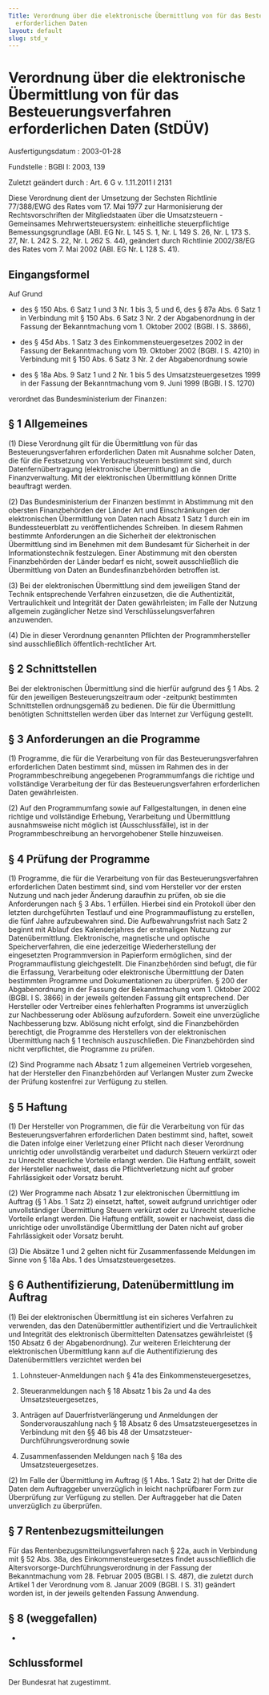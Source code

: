 ```yaml
---
Title: Verordnung über die elektronische Übermittlung von für das Besteuerungsverfahren
  erforderlichen Daten
layout: default
slug: std_v
---
```


# Verordnung über die elektronische Übermittlung von für das Besteuerungsverfahren erforderlichen Daten (StDÜV)

Ausfertigungsdatum
:   2003-01-28

Fundstelle
:   BGBl I: 2003, 139

Zuletzt geändert durch
:   Art. 6 G v. 1.11.2011 I 2131

Diese Verordnung dient der Umsetzung der Sechsten Richtlinie
77/388/EWG des Rates vom 17. Mai 1977 zur Harmonisierung der
Rechtsvorschriften der Mitgliedstaaten über die Umsatzsteuern -
Gemeinsames Mehrwertsteuersystem: einheitliche steuerpflichtige
Bemessungsgrundlage (ABl. EG Nr. L 145 S. 1, Nr. L 149 S. 26, Nr. L
173 S. 27, Nr. L 242 S. 22, Nr. L 262 S. 44), geändert durch
Richtlinie 2002/38/EG des Rates vom 7. Mai 2002 (ABl. EG Nr. L 128 S.
41).


## Eingangsformel

Auf Grund

-   des § 150 Abs. 6 Satz 1 und 3 Nr. 1 bis 3, 5 und 6, des § 87a Abs. 6
    Satz 1 in Verbindung mit § 150 Abs. 6 Satz 3 Nr. 2 der Abgabenordnung
    in der Fassung der Bekanntmachung vom 1. Oktober 2002 (BGBl. I S.
    3866),


-   des § 45d Abs. 1 Satz 3 des Einkommensteuergesetzes 2002 in der
    Fassung der Bekanntmachung vom 19. Oktober 2002 (BGBl. I S. 4210) in
    Verbindung mit § 150 Abs. 6 Satz 3 Nr. 2 der Abgabenordnung sowie


-   des § 18a Abs. 9 Satz 1 und 2 Nr. 1 bis 5 des Umsatzsteuergesetzes
    1999 in der Fassung der Bekanntmachung vom 9. Juni 1999 (BGBl. I S.
    1270)



verordnet das Bundesministerium der Finanzen:


## § 1 Allgemeines

(1) Diese Verordnung gilt für die Übermittlung von für das
Besteuerungsverfahren erforderlichen Daten mit Ausnahme solcher Daten,
die für die Festsetzung von Verbrauchsteuern bestimmt sind, durch
Datenfernübertragung (elektronische Übermittlung) an die
Finanzverwaltung. Mit der elektronischen Übermittlung können Dritte
beauftragt werden.

(2) Das Bundesministerium der Finanzen bestimmt in Abstimmung mit den
obersten Finanzbehörden der Länder Art und Einschränkungen der
elektronischen Übermittlung von Daten nach Absatz 1 Satz 1 durch ein
im Bundessteuerblatt zu veröffentlichendes Schreiben. In diesem Rahmen
bestimmte Anforderungen an die Sicherheit der elektronischen
Übermittlung sind im Benehmen mit dem Bundesamt für Sicherheit in der
Informationstechnik festzulegen. Einer Abstimmung mit den obersten
Finanzbehörden der Länder bedarf es nicht, soweit ausschließlich die
Übermittlung von Daten an Bundesfinanzbehörden betroffen ist.

(3) Bei der elektronischen Übermittlung sind dem jeweiligen Stand der
Technik entsprechende Verfahren einzusetzen, die die Authentizität,
Vertraulichkeit und Integrität der Daten gewährleisten; im Falle der
Nutzung allgemein zugänglicher Netze sind Verschlüsselungsverfahren
anzuwenden.

(4) Die in dieser Verordnung genannten Pflichten der
Programmhersteller sind ausschließlich öffentlich-rechtlicher Art.


## § 2 Schnittstellen

Bei der elektronischen Übermittlung sind die hierfür aufgrund des § 1
Abs. 2 für den jeweiligen Besteuerungszeitraum oder -zeitpunkt
bestimmten Schnittstellen ordnungsgemäß zu bedienen. Die für die
Übermittlung benötigten Schnittstellen werden über das Internet zur
Verfügung gestellt.


## § 3 Anforderungen an die Programme

(1) Programme, die für die Verarbeitung von für das
Besteuerungsverfahren erforderlichen Daten bestimmt sind, müssen im
Rahmen des in der Programmbeschreibung angegebenen Programmumfangs die
richtige und vollständige Verarbeitung der für das
Besteuerungsverfahren erforderlichen Daten gewährleisten.

(2) Auf den Programmumfang sowie auf Fallgestaltungen, in denen eine
richtige und vollständige Erhebung, Verarbeitung und Übermittlung
ausnahmsweise nicht möglich ist (Ausschlussfälle), ist in der
Programmbeschreibung an hervorgehobener Stelle hinzuweisen.


## § 4 Prüfung der Programme

(1) Programme, die für die Verarbeitung von für das
Besteuerungsverfahren erforderlichen Daten bestimmt sind, sind vom
Hersteller vor der ersten Nutzung und nach jeder Änderung daraufhin zu
prüfen, ob sie die Anforderungen nach § 3 Abs. 1 erfüllen. Hierbei
sind ein Protokoll über den letzten durchgeführten Testlauf und eine
Programmauflistung zu erstellen, die fünf Jahre aufzubewahren sind.
Die Aufbewahrungsfrist nach Satz 2 beginnt mit Ablauf des
Kalenderjahres der erstmaligen Nutzung zur Datenübermittlung.
Elektronische, magnetische und optische Speicherverfahren, die eine
jederzeitige Wiederherstellung der eingesetzten Programmversion in
Papierform ermöglichen, sind der Programmauflistung gleichgestellt.
Die Finanzbehörden sind befugt, die für die Erfassung, Verarbeitung
oder elektronische Übermittlung der Daten bestimmten Programme und
Dokumentationen zu überprüfen. § 200 der Abgabenordnung in der Fassung
der Bekanntmachung vom 1. Oktober 2002 (BGBl. I S. 3866) in der
jeweils geltenden Fassung gilt entsprechend. Der Hersteller oder
Vertreiber eines fehlerhaften Programms ist unverzüglich zur
Nachbesserung oder Ablösung aufzufordern. Soweit eine unverzügliche
Nachbesserung bzw. Ablösung nicht erfolgt, sind die Finanzbehörden
berechtigt, die Programme des Herstellers von der elektronischen
Übermittlung nach § 1 technisch auszuschließen. Die Finanzbehörden
sind nicht verpflichtet, die Programme zu prüfen.

(2) Sind Programme nach Absatz 1 zum allgemeinen Vertrieb vorgesehen,
hat der Hersteller den Finanzbehörden auf Verlangen Muster zum Zwecke
der Prüfung kostenfrei zur Verfügung zu stellen.


## § 5 Haftung

(1) Der Hersteller von Programmen, die für die Verarbeitung von für
das Besteuerungsverfahren erforderlichen Daten bestimmt sind, haftet,
soweit die Daten infolge einer Verletzung einer Pflicht nach dieser
Verordnung unrichtig oder unvollständig verarbeitet und dadurch
Steuern verkürzt oder zu Unrecht steuerliche Vorteile erlangt werden.
Die Haftung entfällt, soweit der Hersteller nachweist, dass die
Pflichtverletzung nicht auf grober Fahrlässigkeit oder Vorsatz beruht.

(2) Wer Programme nach Absatz 1 zur elektronischen Übermittlung im
Auftrag (§ 1 Abs. 1 Satz 2) einsetzt, haftet, soweit aufgrund
unrichtiger oder unvollständiger Übermittlung Steuern verkürzt oder zu
Unrecht steuerliche Vorteile erlangt werden. Die Haftung entfällt,
soweit er nachweist, dass die unrichtige oder unvollständige
Übermittlung der Daten nicht auf grober Fahrlässigkeit oder Vorsatz
beruht.

(3) Die Absätze 1 und 2 gelten nicht für Zusammenfassende Meldungen im
Sinne von § 18a Abs. 1 des Umsatzsteuergesetzes.


## § 6 Authentifizierung, Datenübermittlung im Auftrag

(1) Bei der elektronischen Übermittlung ist ein sicheres Verfahren zu
verwenden, das den Datenübermittler authentifiziert und die
Vertraulichkeit und Integrität des elektronisch übermittelten
Datensatzes gewährleistet (§ 150 Absatz 6 der Abgabenordnung). Zur
weiteren Erleichterung der elektronischen Übermittlung kann auf die
Authentifizierung des Datenübermittlers verzichtet werden bei

1.  Lohnsteuer-Anmeldungen nach § 41a des Einkommensteuergesetzes,


2.  Steueranmeldungen nach § 18 Absatz 1 bis 2a und 4a des
    Umsatzsteuergesetzes,


3.  Anträgen auf Dauerfristverlängerung und Anmeldungen der
    Sondervorauszahlung nach § 18 Absatz 6 des Umsatzsteuergesetzes in
    Verbindung mit den §§ 46 bis 48 der Umsatzsteuer-
    Durchführungsverordnung sowie


4.  Zusammenfassenden Meldungen nach § 18a des Umsatzsteuergesetzes.



(2) Im Falle der Übermittlung im Auftrag (§ 1 Abs. 1 Satz 2) hat der
Dritte die Daten dem Auftraggeber unverzüglich in leicht nachprüfbarer
Form zur Überprüfung zur Verfügung zu stellen. Der Auftraggeber hat
die Daten unverzüglich zu überprüfen.


## § 7 Rentenbezugsmitteilungen

Für das Rentenbezugsmitteilungsverfahren nach § 22a, auch in
Verbindung mit § 52 Abs. 38a, des Einkommensteuergesetzes findet
ausschließlich die Altersvorsorge-Durchführungsverordnung in der
Fassung der Bekanntmachung vom 28. Februar 2005 (BGBl. I S. 487), die
zuletzt durch Artikel 1 der Verordnung vom 8. Januar 2009 (BGBl. I S.
31) geändert worden ist, in der jeweils geltenden Fassung Anwendung.


## § 8 (weggefallen)

-


## Schlussformel

Der Bundesrat hat zugestimmt.


